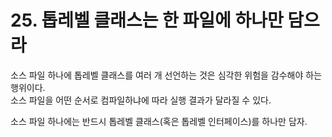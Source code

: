 # 25. 톱레벨 클래스는 한 파일에 하나만 담으라

소스 파일 하나에 톱레벨 클래스를 여러 개 선언하는 것은 심각한 위험을 감수해야 하는 행위이다.  
소스 파일을 어떤 순서로 컴파일하냐에 따라 실행 결과가 달라질 수 있다.

소스 파일 하나에는 반드시 톱레벨 클래스(혹은 톱레벨 인터페이스)를 하나만 담자.